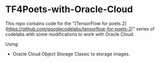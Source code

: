 # TF4Poets-with-Oracle-Cloud

This repo contains code for the "[TensorFlow for poets 2] (https://github.com/googlecodelabs/tensorflow-for-poets-2)" series of codelabs with some modifications to work with Oracle Cloud.

Using:

- Oracle Cloud Object Storage Classic to storage images.
